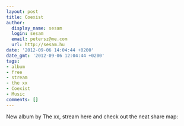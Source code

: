 ```yaml
---
layout: post
title: Coexist
author:
  display_name: sesam
  login: sesam
  email: petersz@me.com
  url: http://sesam.hu
date: '2012-09-06 14:04:44 +0200'
date_gmt: '2012-09-06 12:04:44 +0200'
tags:
- album
- free
- stream
- the xx
- Coexist
- Music
comments: []
---
```


New album by The xx, stream here and check out the neat share map:
